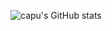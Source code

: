 ![capu's GitHub stats](https://github-readme-stats.vercel.app/api?username=capstxr&theme=dark&show_icons=true)
